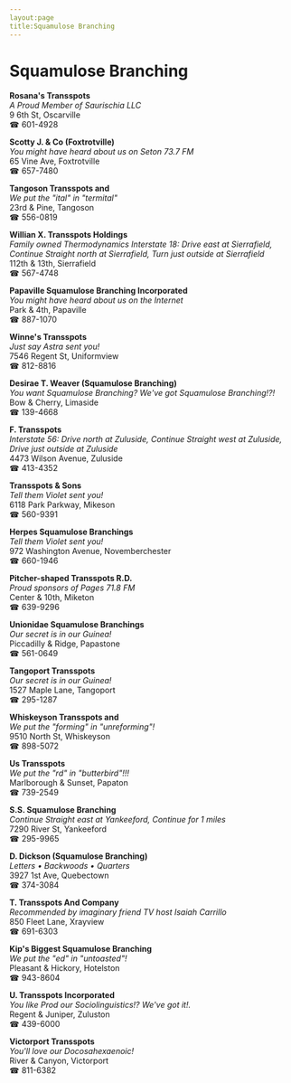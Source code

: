```yaml
---
layout:page
title:Squamulose Branching
---
```

# Squamulose Branching

**Rosana's Transspots**  
_A Proud Member of Saurischia LLC_  
9 6th St, Oscarville  
☎ 601-4928



**Scotty J. & Co (Foxtrotville)**  
_You might have heard about us on Seton 73.7 FM_  
65 Vine Ave, Foxtrotville  
☎ 657-7480



**Tangoson Transspots and**  
_We put the "ital" in "termital"_  
23rd & Pine, Tangoson  
☎ 556-0819



**Willian X. Transspots Holdings**  
_Family owned Thermodynamics 
Interstate 18: Drive east at Sierrafield, Continue Straight north at Sierrafield, Turn just outside at Sierrafield_  
112th & 13th, Sierrafield  
☎ 567-4748



**Papaville Squamulose Branching Incorporated**  
_You might have heard about us on the Internet_  
Park & 4th, Papaville  
☎ 887-1070



**Winne's Transspots**  
_Just say Astra sent you!_  
7546 Regent St, Uniformview  
☎ 812-8816



**Desirae T. Weaver (Squamulose Branching)**  
_You want Squamulose Branching? We've got Squamulose Branching!?!_  
Bow & Cherry, Limaside  
☎ 139-4668



**F. Transspots**  
_Interstate 56: Drive north at Zuluside, Continue Straight west at Zuluside, Drive just outside at Zuluside_  
4473 Wilson Avenue, Zuluside  
☎ 413-4352



**Transspots & Sons**  
_Tell them Violet sent you!_  
6118 Park Parkway, Mikeson  
☎ 560-9391



**Herpes Squamulose Branchings**  
_Tell them Violet sent you!_  
972 Washington Avenue, Novemberchester  
☎ 660-1946



**Pitcher-shaped Transspots R.D.**  
_Proud sponsors of Pages 71.8 FM_  
Center & 10th, Miketon  
☎ 639-9296



**Unionidae Squamulose Branchings**  
_Our secret is in our Guinea!_  
Piccadilly & Ridge, Papastone  
☎ 561-0649



**Tangoport Transspots**  
_Our secret is in our Guinea!_  
1527 Maple Lane, Tangoport  
☎ 295-1287



**Whiskeyson Transspots and**  
_We put the "forming" in "unreforming"!_  
9510 North St, Whiskeyson  
☎ 898-5072



**Us Transspots**  
_We put the "rd" in "butterbird"!!!_  
Marlborough & Sunset, Papaton  
☎ 739-2549



**S.S. Squamulose Branching**  
_Continue Straight east at Yankeeford, Continue for 1 miles_  
7290 River St, Yankeeford  
☎ 295-9965



**D. Dickson (Squamulose Branching)**  
_Letters • Backwoods • Quarters_  
3927 1st Ave, Quebectown  
☎ 374-3084



**T. Transspots And Company**  
_Recommended by imaginary friend TV host Isaiah Carrillo_  
850 Fleet Lane, Xrayview  
☎ 691-6303



**Kip's Biggest Squamulose Branching**  
_We put the "ed" in "untoasted"!_  
Pleasant & Hickory, Hotelston  
☎ 943-8604



**U. Transspots Incorporated**  
_You like Prod our Sociolinguistics!? We've got it!._  
Regent & Juniper, Zuluston  
☎ 439-6000



**Victorport Transspots**  
_You'll love our Docosahexaenoic!_  
River & Canyon, Victorport  
☎ 811-6382



